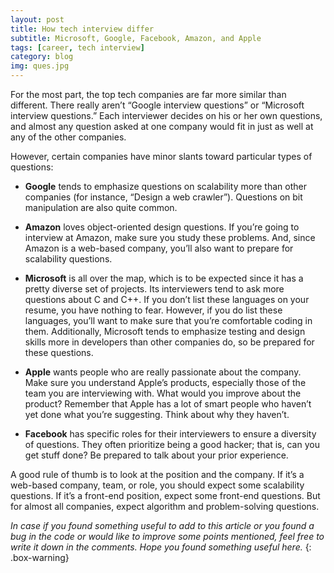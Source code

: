 ```yaml
---
layout: post
title: How tech interview differ
subtitle: Microsoft, Google, Facebook, Amazon, and Apple
tags: [career, tech interview]
category: blog
img: ques.jpg
---
```


For the most part, the top tech companies are far more similar than different. There really aren’t “Google interview questions” or “Microsoft interview questions.” Each interviewer decides on his or her own questions, and almost any question asked at one company would fit in just as well at any of the other companies.

However, certain companies have minor slants toward particular types of questions:

- **Google** tends to emphasize questions on scalability more than other companies (for instance, “Design a web crawler”). Questions on bit manipulation are also quite common.

- **Amazon** loves object-oriented design questions. If you’re going to interview at Amazon, make sure you study these problems. And, since Amazon is a web-based company, you’ll also want to prepare for scalability questions.

- **Microsoft** is all over the map, which is to be expected since it has a pretty diverse set of projects. Its interviewers tend to ask more questions about C and C++. If you don’t list these languages on your resume, you have nothing to fear. However, if you do list these languages, you’ll want to make sure that you’re comfortable coding in them. Additionally, Microsoft tends to emphasize testing and design skills more in developers than other companies do, so be prepared for these questions.

- **Apple** wants people who are really passionate about the company. Make sure you understand Apple’s products, especially those of the team you are interviewing with. What would you improve about the product? Remember that Apple has a lot of smart people who haven’t yet done what you’re suggesting. Think about why they haven’t.

- **Facebook** has specific roles for their interviewers to ensure a diversity of questions. They often prioritize being a good hacker; that is, can you get stuff done? Be prepared to talk about your prior experience.

A good rule of thumb is to look at the position and the company. If it’s a web-based company, team, or role, you should expect some scalability questions. If it’s a front-end position, expect some front-end questions. But for almost all companies, expect algorithm and problem-solving questions.


_In case if you found something useful to add to this article or you found a bug in the code or would like to improve some points mentioned, feel free to write it down in the comments. Hope you found something useful here._
{: .box-warning}
